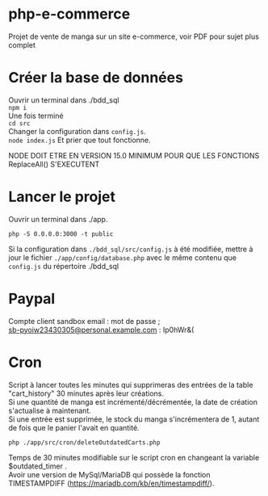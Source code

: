 # php-e-commerce
Projet de vente de manga sur un site e-commerce, voir PDF pour sujet plus complet  

# Créer la base de données
Ouvrir un terminal dans ./bdd_sql  
```npm i```   
Une fois terminé    
```cd src```    
Changer la configuration dans ```config.js```.    
```node index.js```
Et prier que tout fonctionne.    

NODE DOIT ETRE EN VERSION 15.0 MINIMUM POUR QUE LES FONCTIONS ReplaceAll() S'EXECUTENT

# Lancer le projet
Ouvrir un terminal dans ./app.

```php -S 0.0.0.0:3000 -t public```

Si la configuration dans ```./bdd_sql/src/config.js``` à été modifiée, mettre à jour le fichier ```./app/config/database.php``` avec le même contenu que ```config.js``` du répertoire ./bdd_sql   

# Paypal

Compte client sandbox email : mot de passe ;      
sb-pyoiw23430305@personal.example.com : Ip0hWr&(  

# Cron

Script à lancer toutes les minutes qui supprimeras des entrées de la table "cart_history" 30 minutes après leur créations.   
Si une quantité de manga est incrémenté/décrémentée, la date de création s'actualise à maintenant.    
Si une entrée est supprimée, le stock du manga s'incrémentera de 1, autant de fois que le panier l'avait en quantité.

```php ./app/src/cron/deleteOutdatedCarts.php```  

Temps de 30 minutes modifiable sur le script cron en changeant la variable $outdated_timer .  
Avoir une version de MySql/MariaDB qui possède la fonction TIMESTAMPDIFF (https://mariadb.com/kb/en/timestampdiff/). 
